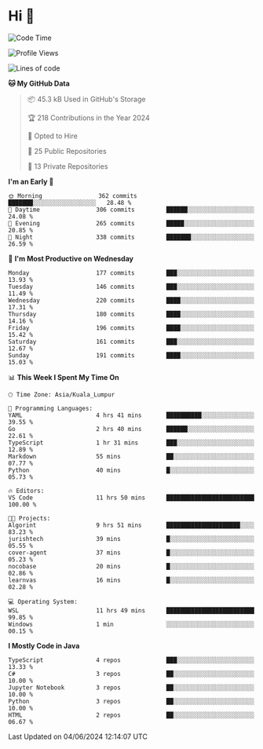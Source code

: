 <h1>Hi 👋</h1>

<!--START_SECTION:waka-->
![Code Time](http://img.shields.io/badge/Code%20Time-527%20hrs%2012%20mins-blue)

![Profile Views](http://img.shields.io/badge/Profile%20Views-0-blue)

![Lines of code](https://img.shields.io/badge/From%20Hello%20World%20I%27ve%20Written-1.2%20million%20lines%20of%20code-blue)

**🐱 My GitHub Data** 

> 📦 45.3 kB Used in GitHub's Storage 
 > 
> 🏆 218 Contributions in the Year 2024
 > 
> 💼 Opted to Hire
 > 
> 📜 25 Public Repositories 
 > 
> 🔑 13 Private Repositories 
 > 
**I'm an Early 🐤** 

```text
🌞 Morning                362 commits         ███████░░░░░░░░░░░░░░░░░░   28.48 % 
🌆 Daytime                306 commits         ██████░░░░░░░░░░░░░░░░░░░   24.08 % 
🌃 Evening                265 commits         █████░░░░░░░░░░░░░░░░░░░░   20.85 % 
🌙 Night                  338 commits         ███████░░░░░░░░░░░░░░░░░░   26.59 % 
```
📅 **I'm Most Productive on Wednesday** 

```text
Monday                   177 commits         ███░░░░░░░░░░░░░░░░░░░░░░   13.93 % 
Tuesday                  146 commits         ███░░░░░░░░░░░░░░░░░░░░░░   11.49 % 
Wednesday                220 commits         ████░░░░░░░░░░░░░░░░░░░░░   17.31 % 
Thursday                 180 commits         ████░░░░░░░░░░░░░░░░░░░░░   14.16 % 
Friday                   196 commits         ████░░░░░░░░░░░░░░░░░░░░░   15.42 % 
Saturday                 161 commits         ███░░░░░░░░░░░░░░░░░░░░░░   12.67 % 
Sunday                   191 commits         ████░░░░░░░░░░░░░░░░░░░░░   15.03 % 
```


📊 **This Week I Spent My Time On** 

```text
🕑︎ Time Zone: Asia/Kuala_Lumpur

💬 Programming Languages: 
YAML                     4 hrs 41 mins       ██████████░░░░░░░░░░░░░░░   39.55 % 
Go                       2 hrs 40 mins       ██████░░░░░░░░░░░░░░░░░░░   22.61 % 
TypeScript               1 hr 31 mins        ███░░░░░░░░░░░░░░░░░░░░░░   12.89 % 
Markdown                 55 mins             ██░░░░░░░░░░░░░░░░░░░░░░░   07.77 % 
Python                   40 mins             █░░░░░░░░░░░░░░░░░░░░░░░░   05.73 % 

🔥 Editors: 
VS Code                  11 hrs 50 mins      █████████████████████████   100.00 % 

🐱‍💻 Projects: 
Algorint                 9 hrs 51 mins       █████████████████████░░░░   83.23 % 
jurishtech               39 mins             █░░░░░░░░░░░░░░░░░░░░░░░░   05.55 % 
cover-agent              37 mins             █░░░░░░░░░░░░░░░░░░░░░░░░   05.23 % 
nocobase                 20 mins             █░░░░░░░░░░░░░░░░░░░░░░░░   02.86 % 
learnvas                 16 mins             █░░░░░░░░░░░░░░░░░░░░░░░░   02.28 % 

💻 Operating System: 
WSL                      11 hrs 49 mins      █████████████████████████   99.85 % 
Windows                  1 min               ░░░░░░░░░░░░░░░░░░░░░░░░░   00.15 % 
```

**I Mostly Code in Java** 

```text
TypeScript               4 repos             ███░░░░░░░░░░░░░░░░░░░░░░   13.33 % 
C#                       3 repos             ██░░░░░░░░░░░░░░░░░░░░░░░   10.00 % 
Jupyter Notebook         3 repos             ██░░░░░░░░░░░░░░░░░░░░░░░   10.00 % 
Python                   3 repos             ██░░░░░░░░░░░░░░░░░░░░░░░   10.00 % 
HTML                     2 repos             ██░░░░░░░░░░░░░░░░░░░░░░░   06.67 % 
```




 Last Updated on 04/06/2024 12:14:07 UTC
<!--END_SECTION:waka-->
